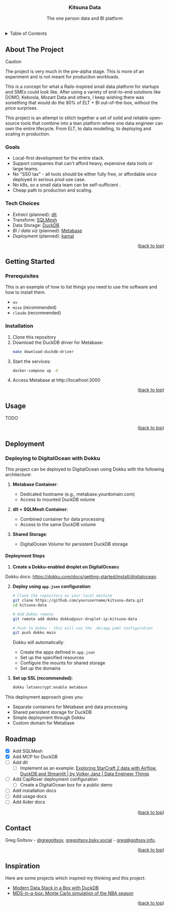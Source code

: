 <br />
<div align="center">
  <!-- <a href="https://github.com/othneildrew/Best-README-Template"> -->
  <!--   <img src="images/logo.png" alt="Logo" width="80" height="80"> -->
  <!-- </a> -->

  <h3 align="center">Kitsuna Data</h3>

  <p align="center">
    The one person data and BI platform
    <br />
    <br />
  </p>
</div>

<!-- TABLE OF CONTENTS -->
<details>
  <summary>Table of Contents</summary>
  <ol>
    <li>
      <a href="#about-the-project">About The Project</a>
      <ul>
        <li><a href="#goals">Goals</a></li>
        <li><a href="#tech-choices">Tech Choices</a></li>
      </ul>
    </li>
    <li>
      <a href="#getting-started">Getting Started</a>
      <ul>
        <li><a href="#prerequisites">Prerequisites</a></li>
        <li><a href="#installation">Installation</a></li>
      </ul>
    </li>
    <li><a href="#usage">Usage</a></li>
    <li><a href="#roadmap">Roadmap</a></li>
    <li><a href="#contact">Contact</a></li>
    <li><a href="#inspiration">Inspiration</a></li>
  </ol>
</details>

## About The Project

> [!CAUTION]
> The project is very much in the pre-alpha stage. This is more of an experiment and is not meant for produciton workloads.

This is a concept for what a Rails-inspired small data platform for startups and SMEs could look like. After using a variety of end-to-end solutions like DOMO, Keboola, Mozart Data and others, I keep wishing there was something that would do the 80% of ELT + BI out-of-the-box, without the price surprises.

This project is an attempt to stitch together a set of solid and reliable open-source tools that combine into a lean platform where one data engineer can own the entire lifecycle. From ELT, to data modelling, to deploying and scaling in production.

### Goals

- Local-first development for the entire stack.
- Support companies that can't afford heavy, expensive data tools or large teams.
- No "SSO tax" - all tools should be either fully free, or affordable once deployed in serious prod use case.
- No k8s, so a small data team can be self-sufficient .
- Cheap path to production and scaling.

### Tech Choices

- _Extract_ (planned): [dlt](https://dlthub.com/)
- Transform: [SQLMesh](https://sqlmesh.readthedocs.io/en/stable/)
- Data Storage: [DuckDB](https://duckdb.org/)
- _BI / data viz_ (planned): [Metabase](https://www.metabase.com/)
- _Deployment_ (planned): [kamal](https://kamal-deploy.org/)

<p align="right">(<a href="#readme-top">back to top</a>)</p>

## Getting Started

### Prerequisites

This is an example of how to list things you need to use the software and how to install them.

* `uv`
* `mise` (recommended)
* `claude` (recommended)

### Installation

1. Clone this repository
2. Download the DuckDB driver for Metabase:
   ```bash
   make download-duckdb-driver
   ```
3. Start the services:
   ```bash
   docker-compose up -d
   ```
4. Access Metabase at http://localhost:3000

<p align="right">(<a href="#readme-top">back to top</a>)</p>

## Usage

TODO

<p align="right">(<a href="#readme-top">back to top</a>)</p>

## Deployment

### Deploying to DigitalOcean with Dokku

This project can be deployed to DigitalOcean using Dokku with the following architecture:

1. **Metabase Container**:
   - Dedicated hostname (e.g., metabase.yourdomain.com)
   - Access to mounted DuckDB volume

2. **dlt + SQLMesh Container**:
   - Combined container for data processing
   - Access to the same DuckDB volume

3. **Shared Storage**:
   - DigitalOcean Volume for persistent DuckDB storage

#### Deployment Steps

1. **Create a Dokku-enabled droplet on DigitalOcean**a

  Dokku docs: https://dokku.com/docs/getting-started/install/digitalocean.

2. **Deploy using `app.json` configuration**:

   ```bash
   # Clone the repository on your local machine
   git clone https://github.com/yourusername/kitsuna-data.git
   cd kitsuna-data
   
   # Add Dokku remote
   git remote add dokku dokku@your-droplet-ip:kitsuna-data
   
   # Push to Dokku - this will use the .do/app.yaml configuration
   git push dokku main
   ```

   Dokku will automatically:
   - Create the apps defined in `app.json` 
   - Set up the specified resources
   - Configure the mounts for shared storage
   - Set up the domains

4. **Set up SSL (recommended)**:

   ```bash
   dokku letsencrypt:enable metabase
   ```

This deployment approach gives you:

- Separate containers for Metabase and data processing
- Shared persistent storage for DuckDB
- Simple deployment through Dokku
- Custom domain for Metabase

## Roadmap

- [x] Add SQLMesh
- [x] Add MCP for DuckDB
- [ ] Add dlt
    - [ ] Implement as an example: [Exploring StarCraft 2 data with Airflow, DuckDB and Streamlit \| by Volker Janz \| Data Engineer Things](https://blog.det.life/exploring-starcraft-2-data-with-airflow-duckdb-and-streamlit-7c0ad79f9ca6)
- [ ] Add CapRover deployment configuration
    - [ ] Create a DigitalOcean box for a public demo
- [ ] Add installation docs
- [ ] Add usage docs
- [ ] Add Aider docs

<p align="right">(<a href="#readme-top">back to top</a>)</p>

## Contact

Greg Goltsov - [@gregoltsov](https://x.com/gregoltsov), [gregoltsov.bsky.social](https://bsky.app/profile/gregoltsov.bsky.social) - greg@goltsov.info.

<p align="right">(<a href="#readme-top">back to top</a>)</p>

## Inspiration

Here are some projects which inspired my thinking and this project:

* [Modern Data Stack in a Box with DuckDB](https://duckdb.org/2022/10/12/modern-data-stack-in-a-box.html)
* [MDS-in-a-box: Monte Carlo simulation of the NBA season](https://github.com/matsonj/nba-monte-carlo)

<p align="right">(<a href="#readme-top">back to top</a>)</p>
